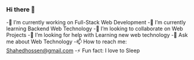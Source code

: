 ### Hi there 👋

-🔭 I’m currently working on Full-Stack Web Development
-🌱 I’m currently learning Backend Web Technology
-👯 I’m looking to collaborate on Web Projects
-🤔 I’m looking for help with Learning new web technology
-💬 Ask me about Web Technology
-📫 How to reach me: Shahedhossen@gmail.com
-⚡ Fun fact: I love to Sleep

